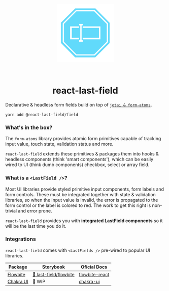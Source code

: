 <div align="center">
  <img width="180" style="margin: 32px" src="./react-last-field.svg">
  <h1>react-last-field</h1>
</div>

Declarative & headless form fields build on top of [`jotai & form-atoms`](https://github.com/jaredLunde/form-atoms).

```
yarn add @react-last-field/field
```

### What's in the box?

The `form-atoms` library provides atomic form primitives capable of tracking input value, touch state, validation status and more.

`react-last-field` extends these primitives & packages them into hooks & headless components (think 'smart components'), which can be easily wired to UI (think dumb components) checkbox, select or array field.

### What is a `<LastField />`?

Most UI libraries provide styled primitive input components, form labels and form controls. These must be integrated together with state & validation libraries, so when the input value is invalid, the error is propagated to the form control or the label is colored to red. The work to get this right is non-trivial and error prone.

`react-last-field` provides you with **integrated LastField components** so it will be the last time you do it.

### Integrations

`react-last-field` comes with `<LastFields />` pre-wired to popular UI libraries.

| Package                            | Storybook                                                               | Oficial Docs                                                    |
| ---------------------------------- | ----------------------------------------------------------------------- | --------------------------------------------------------------- |
| [Flowbite](./packages/flowbite/)   | [🎨 last-field/flowbite](https://react-last-form-flowbite.netlify.app/) | [flowbite-react](https://flowbite-react.com/forms)              |
| [Chakra UI](./packages/chakra-ui/) | 🚧 WIP                                                                  | [chakra-ui](https://chakra-ui.com/docs/components/form-control) |
